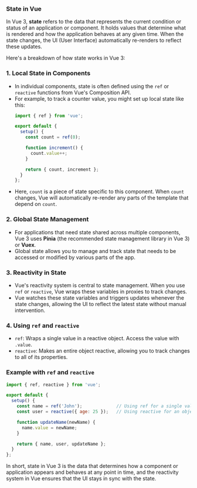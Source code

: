 ### **State in Vue**






In Vue 3, **state** refers to the data that represents the current condition or status of an application or component. It holds values that determine what is rendered and how the application behaves at any given time. When the state changes, the UI (User Interface) automatically re-renders to reflect these updates.

Here's a breakdown of how state works in Vue 3:

### 1. **Local State in Components**
   - In individual components, state is often defined using the `ref` or `reactive` functions from Vue's Composition API.
   - For example, to track a counter value, you might set up local state like this:
     ```javascript
     import { ref } from 'vue';

     export default {
       setup() {
         const count = ref(0);

         function increment() {
           count.value++;
         }

         return { count, increment };
       }
     };
     ```
   - Here, `count` is a piece of state specific to this component. When `count` changes, Vue will automatically re-render any parts of the template that depend on `count`.

### 2. **Global State Management**
   - For applications that need state shared across multiple components, Vue 3 uses **Pinia** (the recommended state management library in Vue 3) or **Vuex**.
   - Global state allows you to manage and track state that needs to be accessed or modified by various parts of the app.

### 3. **Reactivity in State**
   - Vue's reactivity system is central to state management. When you use `ref` or `reactive`, Vue wraps these variables in proxies to track changes.
   - Vue watches these state variables and triggers updates whenever the state changes, allowing the UI to reflect the latest state without manual intervention.

### 4. **Using `ref` and `reactive`**
   - `ref`: Wraps a single value in a reactive object. Access the value with `.value`.
   - `reactive`: Makes an entire object reactive, allowing you to track changes to all of its properties.

### Example with `ref` and `reactive`
   ```javascript
   import { ref, reactive } from 'vue';

   export default {
     setup() {
       const name = ref('John');             // Using ref for a single value
       const user = reactive({ age: 25 });   // Using reactive for an object

       function updateName(newName) {
         name.value = newName;
       }

       return { name, user, updateName };
     }
   };
   ```

In short, state in Vue 3 is the data that determines how a component or application appears and behaves at any point in time, and the reactivity system in Vue ensures that the UI stays in sync with the state.